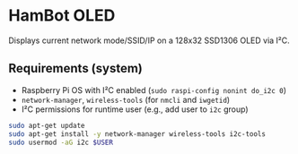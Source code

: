 # HamBot OLED

Displays current network mode/SSID/IP on a 128x32 SSD1306 OLED via I²C.

## Requirements (system)
- Raspberry Pi OS with I²C enabled (`sudo raspi-config nonint do_i2c 0`)
- `network-manager`, `wireless-tools` (for `nmcli` and `iwgetid`)
- I²C permissions for runtime user (e.g., add user to `i2c` group)

```bash
sudo apt-get update
sudo apt-get install -y network-manager wireless-tools i2c-tools
sudo usermod -aG i2c $USER
